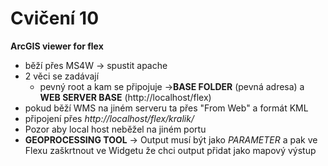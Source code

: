Cvičení 10
=== 

**ArcGIS viewer for flex**

- běží přes MS4W -> spustit apache
- 2 věci se zadávají
  - pevný root a kam se připojuje ->**BASE FOLDER** (pevná adresa) a **WEB SERVER BASE** (http://localhost/flex) 
- pokud běží WMS na jiném serveru ta přes "From Web" a formát KML
- připojení přes *http://localhost/flex/kralik/*
- Pozor aby local host neběžel na jiném portu
- **GEOPROCESSING TOOL** -> Output musí být jako *PARAMETER* a pak ve Flexu zaškrtnout ve Widgetu že chci output přidat jako mapový výstup 
